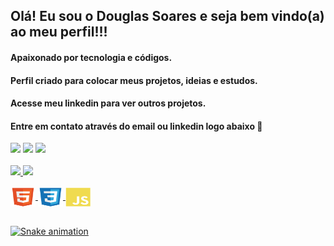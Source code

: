 <h2> Olá! Eu sou o Douglas Soares e seja bem vindo(a) ao meu perfil!!! </h2>

<h4>Apaixonado por tecnologia e códigos.</h4>
<h4>Perfil criado para colocar meus projetos, ideias e estudos. </h4>
<h4>Acesse meu linkedin para ver outros projetos. </h4>
<h4>Entre em contato através do email ou linkedin logo abaixo 🤝</h4>
 
  <div> 
  <a href="https://instagram.com/soares_douglass" target="_blank"><img src="https://img.shields.io/badge/-Instagram-%23E4405F?style=for-the-badge&logo=instagram&logoColor=white" target="_blank"></a>
  <a href = "mailto:soares_douglas2021@hotmail.com"><img src="https://img.shields.io/badge/-email-%23333?style=for-the-badge&logo=gmail&logoColor=white" target="_blank"></a>
  <a href="https://www.linkedin.com/in/soares-douglass/" target="_blank"><img src="https://img.shields.io/badge/-LinkedIn-%230077B5?style=for-the-badge&logo=linkedin&logoColor=white" target="_blank"></a>
  </div> <br>

<div >
  <a href="https://github.com/soaresdouglass">
  <img width="48%" src="https://github-readme-stats.vercel.app/api?username=soaresdouglass&show_icons=true&theme=dracula&include_all_commits=true&count_private=true"/>
  <img width="48%" src="https://github-readme-stats.vercel.app/api/top-langs/?username=soaresdouglass&layout=compact&langs_count=7&theme=dracula"/>
</div>
  
<div style="display: inline_block"><br>
  <img align="center" alt="doug-HTML" height="30" width="40" src="https://raw.githubusercontent.com/devicons/devicon/master/icons/html5/html5-original.svg">
  <img align="center" alt="doug-CSS" height="30" width="40" src="https://raw.githubusercontent.com/devicons/devicon/master/icons/css3/css3-original.svg">
  <img align="center" alt="doug-Js" height="30" width="40" src="https://raw.githubusercontent.com/devicons/devicon/master/icons/javascript/javascript-plain.svg">
</div> <br>
   
 ![Snake animation](https://github.com/soaresdouglass/soaresdouglass/blob/output/github-contribution-grid-snake.svg)
